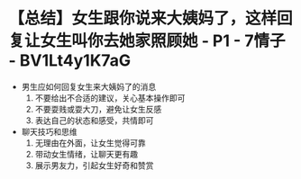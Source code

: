 # 【总结】女生跟你说来大姨妈了，这样回复让女生叫你去她家照顾她 - P1 - 7情子 - BV1Lt4y1K7aG

-   男生应如何回复女生来大姨妈了的消息
    1.  不要给出不合适的建议，关心基本操作即可
    2.  不要耍贱或耍大刀，避免让女生反感
    3.  表达自己的状态和感受，共情即可
-   聊天技巧和思维
    1.  无理由在外面，让女生觉得可靠
    2.  带动女生情绪，让聊天更有趣
    3.  展示男友力，引起女生好奇和赞赏